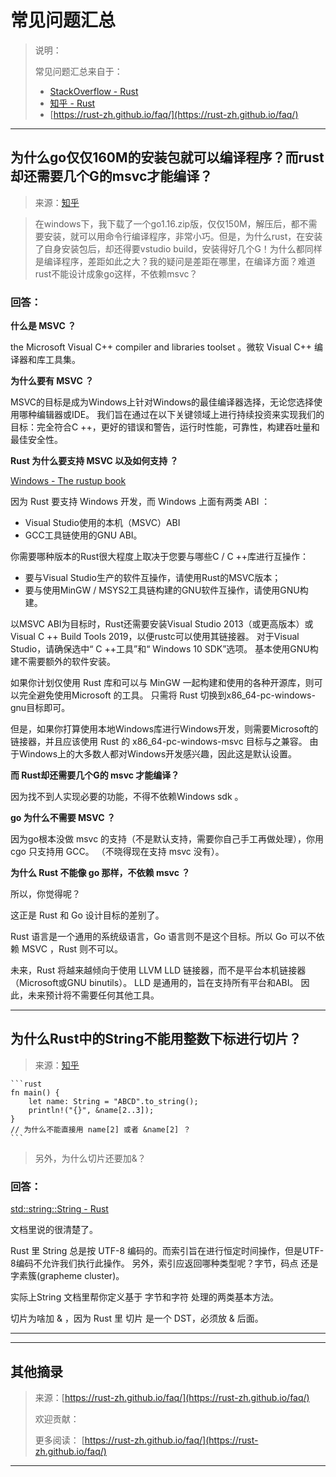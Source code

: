 # 常见问题汇总

> 说明：
>
> 常见问题汇总来自于：
> - [StackOverflow - Rust](https://stackoverflow.com/questions/tagged/rust?tab=Votes)
> - [知乎 - Rust](https://www.zhihu.com/topic/19674381/hot)
> - [https://rust-zh.github.io/faq/](https://rust-zh.github.io/faq/)


---

## 为什么go仅仅160M的安装包就可以编译程序？而rust却还需要几个G的msvc才能编译？

> 来源：[知乎](https://www.zhihu.com/question/458838401)

> 在windows下，我下载了一个go1.16.zip版，仅仅150M，解压后，都不需要安装，就可以用命令行编译程序，非常小巧。但是，为什么rust，在安装了自身安装包后，却还得要vstudio build，安装得好几个G！为什么都同样是编译程序，差距如此之大？我的疑问是差距在哪里，在编译方面？难道rust不能设计成象go这样，不依赖msvc？

### 回答：

**什么是 MSVC ？**

the Microsoft Visual C++ compiler and libraries toolset 。微软 Visual C++ 编译器和库工具集。

**为什么要有 MSVC ？**

MSVC的目标是成为Windows上针对Windows的最佳编译器选择，无论您选择使用哪种编辑器或IDE。 我们旨在通过在以下关键领域上进行持续投资来实现我们的目标：完全符合C ++，更好的错误和警告，运行时性能，可靠性，构建吞吐量和最佳安全性。

**Rust 为什么要支持 MSVC 以及如何支持 ？**

[Windows - The rustup book](https://link.zhihu.com/?target=https%3A//rust-lang.github.io/rustup/installation/windows.html)

因为 Rust 要支持 Windows 开发，而 Windows 上面有两类 ABI ：

- Visual Studio使用的本机（MSVC）ABI
- GCC工具链使用的GNU ABI。

你需要哪种版本的Rust很大程度上取决于您要与哪些C / C ++库进行互操作：

- 要与Visual Studio生产的软件互操作，请使用Rust的MSVC版本；
- 要与使用MinGW / MSYS2工具链构建的GNU软件互操作，请使用GNU构建。

以MSVC ABI为目标时，Rust还需要安装Visual Studio 2013（或更高版本）或Visual C ++ Build Tools 2019，以便rustc可以使用其链接器。 对于Visual Studio，请确保选中“ C ++工具”和“ Windows 10 SDK”选项。 基本使用GNU构建不需要额外的软件安装。

如果你计划仅使用 Rust 库和可以与 MinGW 一起构建和使用的各种开源库，则可以完全避免使用Microsoft 的工具。 只需将 Rust 切换到x86_64-pc-windows-gnu目标即可。

但是，如果你打算使用本地Windows库进行Windows开发，则需要Microsoft的链接器，并且应该使用 Rust 的 x86_64-pc-windows-msvc 目标与之兼容。 由于Windows上的大多数人都对Windows开发感兴趣，因此这是默认设置。

**而 Rust却还需要几个G的 msvc 才能编译？**

因为找不到人实现必要的功能，不得不依赖Windows sdk 。

**go 为什么不需要 MSVC ？**

因为go根本没做 msvc 的支持（不是默认支持，需要你自己手工再做处理），你用 cgo 只支持用 GCC。 （不晓得现在支持 msvc 没有）。

**为什么 Rust 不能像 go 那样，不依赖 msvc ？**

所以，你觉得呢？

这正是 Rust 和 Go 设计目标的差别了。

Rust 语言是一个通用的系统级语言，Go 语言则不是这个目标。所以 Go 可以不依赖 MSVC ，Rust 则不可以。

未来，Rust 将越来越倾向于使用 LLVM LLD 链接器，而不是平台本机链接器（Microsoft或GNU binutils）。 LLD 是通用的，旨在支持所有平台和ABI。 因此，未来预计将不需要任何其他工具。

---

## 为什么Rust中的String不能用整数下标进行切片？

> 来源：[知乎](https://www.zhihu.com/question/458788810)

    ```rust
    fn main() {
        let name: String = "ABCD".to_string();
        println!("{}", &name[2..3]);
    }
    // 为什么不能直接用 name[2] 或者 &name[2] ？
    ```

> 另外，为什么切片还要加&？

### 回答：

[std::string::String - Rust](https://doc.rust-lang.org/std/string/struct.String.html#utf-8)

文档里说的很清楚了。

Rust 里 String 总是按 UTF-8 编码的。而索引旨在进行恒定时间操作，但是UTF-8编码不允许我们执行此操作。 另外，索引应返回哪种类型呢？字节，码点 还是 字素簇(grapheme cluster)。

实际上String 文档里帮你定义基于 字节和字符 处理的两类基本方法。

切片为啥加 & ，因为 Rust 里 切片 是一个 DST，必须放 & 后面。


---





---

## 其他摘录

> 来源：[https://rust-zh.github.io/faq/](https://rust-zh.github.io/faq/)
>
> 欢迎贡献：
> 
> 更多阅读： [https://rust-zh.github.io/faq/](https://rust-zh.github.io/faq/)

---

